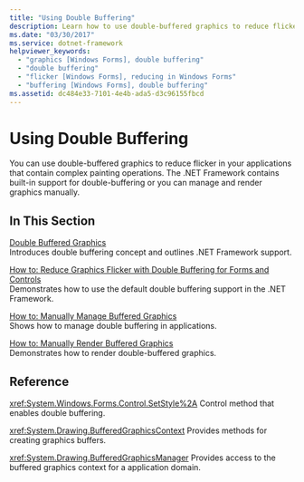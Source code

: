 ```yaml
---
title: "Using Double Buffering"
description: Learn how to use double-buffered graphics to reduce flicker in Windows Forms applications using a selection of topics and tutorials.
ms.date: "03/30/2017"
ms.service: dotnet-framework
helpviewer_keywords:
  - "graphics [Windows Forms], double buffering"
  - "double buffering"
  - "flicker [Windows Forms], reducing in Windows Forms"
  - "buffering [Windows Forms], double buffering"
ms.assetid: dc484e33-7101-4e4b-ada5-d3c96155fbcd
---
```

# Using Double Buffering

You can use double-buffered graphics to reduce flicker in your applications that contain complex painting operations. The .NET Framework contains built-in support for double-buffering or you can manage and render graphics manually.

## In This Section

[Double Buffered Graphics](double-buffered-graphics.md)\
Introduces double buffering concept and outlines .NET Framework support.

[How to: Reduce Graphics Flicker with Double Buffering for Forms and Controls](how-to-reduce-graphics-flicker-with-double-buffering-for-forms-and-controls.md)\
Demonstrates how to use the default double buffering support in the .NET Framework.

[How to: Manually Manage Buffered Graphics](how-to-manually-manage-buffered-graphics.md)\
Shows how to manage double buffering in applications.

[How to: Manually Render Buffered Graphics](how-to-manually-render-buffered-graphics.md)\
Demonstrates how to render double-buffered graphics.

## Reference

<xref:System.Windows.Forms.Control.SetStyle%2A>
Control method that enables double buffering.

<xref:System.Drawing.BufferedGraphicsContext>
Provides methods for creating graphics buffers.

<xref:System.Drawing.BufferedGraphicsManager>
Provides access to the buffered graphics context for a application domain.
